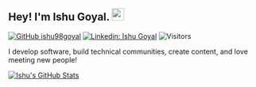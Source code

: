 
<!--
**ishu98goyal/ishu98goyal** is a ✨ _special_ ✨ repository because its `README.md` (this file) appears on your GitHub profile.

Here are some ideas to get you started:

- 🔭 I’m currently working on ...
- 🌱 I’m currently learning ...
- 👯 I’m looking to collaborate on ...
- 🤔 I’m looking for help with ...
- 💬 Ask me about ...
- 📫 How to reach me: ...
- 😄 Pronouns: ...
- ⚡ Fun fact: ...
-->

## Hey! I'm Ishu Goyal. <img src="https://media.giphy.com/media/hvRJCLFzcasrR4ia7z/giphy.gif" width="25px">

[![GitHub ishu98goyal](https://img.shields.io/github/followers/ishu98goyal?label=follow&style=social)](https://github.com/ishu98goyal)
[![Linkedin: Ishu Goyal](https://img.shields.io/badge/-Ishu%20Goyal-blue?style=flat-square&logo=Linkedin&logoColor=white&link=https://www.linkedin.com/in/ishug/)](https://www.linkedin.com/in/ishug/)
![Visitors](https://visitor-badge.glitch.me/badge?page_id=ishu98goyal&left_color=gray&right_color=blue)
  
I develop software, build technical communities, create content, and love meeting new people!


[![Ishu's GitHub Stats](https://github-readme-stats.vercel.app/api?username=ishu98goyal&hide=issues&count_private=true&show_icons=true&theme=calm)](https://github.com/ishu98goyal/github-readme-stats)


